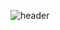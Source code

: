 ![header](https://capsule-render.vercel.app/api?type=wave&color=auto&height=300&section=header&text=wooyoung&fontSize=90&desc=방문해줘서%20고마워)
